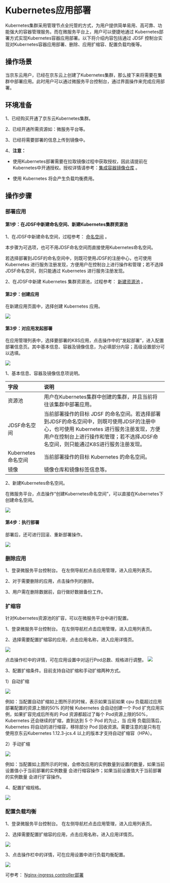 #  Kubernetes应用部署

Kubernetes集群采用管理节点全托管的方式，为用户提供简单易用、高可靠、功能强大的容器管理服务。而在微服务平台上，用户可以便捷地通过 Kubernetes部署方式实现Kubernetes容器应用部署。以下将介绍内容包括通过 JDSF 控制台实现对Kubernetes容器应用部署、删除、应用扩缩容、配置负载均衡等。

 

## 操作场景

当京东云用户，已经在京东云上创建了Kubernetes集群，那么接下来将需要在集群中部署应用。此时用户可以通过微服务平台控制台，通过界面操作来完成应用部署。

## 环境准备

1、已经购买开通了京东云Kubernetes集群。

2、已经开通所需资源如：微服务平台等。

3、已经将需要部署的信息上传到镜像中。

4、**注意：** 

-  使用Kubernetes部署需要在拉取镜像过程中获取授权，因此请提前在Kubernetes中开通授权。授权详情请参考：[集成容器镜像仓库](../../../../Elastic-Compute/JCS-for-Kubernetes/Best-Practices/Deploy-Container-Registry.md) 。

-  使用 Kubernetes 将会产生负载均衡费用。



## 操作步骤

### 部署应用

#### 第1步：在JDSF中新建命名空间、新建Kubernetes集群资源池

1、在JDSF中新建命名空间，过程参考： [命名空间](../Namespace.md) 。

本步骤为可选项，也可不用JDSF命名空间而直接使用Kubernetes命名空间。

若选择部署到JDSF的命名空间中，则既可使用JDSF的注册中心，也可使用 Kubernetes 进行服务注册发现，方便用户在控制台上进行操作和管理；若不选择JDSF命名空间，则只能通过 Kubernetes 进行服务注册发现。

2、在JDSF中新建 Kubernetes 集群资源池，过程参考： [新建资源池](../Resource-Manage/Resource-List.md) 。

#### 第2步：创建应用

在新建应用页面中，选择创建 Kubernetes 应用。 

![](../../../../../image/Internet-Middleware/JD-Distributed-Service-Framework/yybs-cjyy-k8s.png)

#### 第3步：对应用发起部署

在应用管理列表中，选择要部署的K8S应用，点击操作中的“发起部署”，进入配置部署信息页。其中基本信息、容器及镜像信息，为必填部分内容；高级设置部分可以选填。

![](../../../../../image/Internet-Middleware/JD-Distributed-Service-Framework/k8s-pzbs-jbxx.png)


1、基本信息、容器及镜像信息项说明。

| 字段 | 说明 |
| :- | :- |
|  资源池 |  用户在Kubernetes集群中创建的集群，并且当前将往该集群中部署应用。 |
|  JDSF命名空间 |  当前部署操作的目标 JDSF 的命名空间。若选择部署到JDSF的命名空间中，则既可使用JDSF的注册中心，也可使用 Kubernetes 进行服务注册发现，方便用户在控制台上进行操作和管理；若不选择JDSF命名空间，则只能通过K8S进行服务注册发现。   |
|  Kubernetes 命名空间 |  当前部署操作的目标 Kubernetes 的命名空间。 |
|  镜像 |  镜像仓库和镜像标签信息等。 |

2、新建Kubernetes命名空间。

在微服务平台，点击操作“创建Kubernetes命名空间”，可以直接在Kubernetes下创建命名空间。

![](../../../../../image/Internet-Middleware/JD-Distributed-Service-Framework/k8s-create-np.png)


#### 第4步：执行部署

部署后，还可进行回滚、重新部署操作。

![](../../../../../image/Internet-Middleware/JD-Distributed-Service-Framework/k8s-bsxq.png)


###  删除应用

1、登录微服务平台控制台。 在左侧导航栏点击应用管理，进入应用列表页。

2、对于需要删除的应用，点击操作列的删除。

3、用户需在删除数据前，自行做好数据备份工作。


###  扩缩容

针对Kubernetes资源池的扩容，可以在微服务平台中进行配置。

1、登录微服务平台控制台。 在左侧导航栏点击应用管理，进入应用列表页。

2、选择需要配置扩缩容的应用，点击应用名称，进入应用详情页。

![](../../../../../image/Internet-Middleware/JD-Distributed-Service-Framework/k8s-zyc-yyxq.png)

点击操作栏中的详情，可在应用设置中对运行Pod总数、规格进行调整。
![](../../../../../image/Internet-Middleware/JD-Distributed-Service-Framework/k8s-zyc-yyxq-step1.png)

3、配置扩缩条件。目前支持自动扩缩和手动扩缩两种方式。

1）自动扩缩

![](../../../../../image/Internet-Middleware/JD-Distributed-Service-Framework/k8s-zyc-yyxq-step2-zdks-2.png)

例如：当配置自动扩缩如上图所示的时候，表示如果当前如果 cpu 负载超过应用部署配置的资源上限的50% 的时候 Kubernetes 会自动创建一个 Pod 扩充应用实例，如果扩容完成后所有的 Pod 资源都超过了每个 Pod资源上限的50%，Kubernetes 还会继续的扩缩，直到达到 5 个 Pod 的为止，当 应用 负载回落后，Kubernetes 将自动的进行缩容，移除部分 Pod 回收资源。需要注意的是只有在使用京东云Kubernetes 1.12.3-jcs.4 以上的版本才支持自动扩缩容（HPA）。


2）手动扩缩

![](../../../../../image/Internet-Middleware/JD-Distributed-Service-Framework/k8s-zyc-yyxq-step2-sdks.png)

例如：当配置如上图所示的时候，会修改应用的实例数量到设置的数量，如果当前设置值小于当前部署的实例数量 会进行缩容操作；如果当前设置值大于当前部署的实例数量 会进行扩容操作。


4、配置扩缩规格。

![](../../../../../image/Internet-Middleware/JD-Distributed-Service-Framework/k8s-zyc-yyxq-step3.png)




###  配置负载均衡

1、登录微服务平台控制台。 在左侧导航栏点击应用管理，进入应用列表页。

2、选择需要配置扩缩容的应用，点击应用名称，进入应用详情页。

![](../../../../../image/Internet-Middleware/JD-Distributed-Service-Framework/k8s-zyc-yyxq.png)

3、点击操作栏中的详情，可在应用设置中进行负载均衡配置。

![](../../../../../image/Internet-Middleware/JD-Distributed-Service-Framework/k8s-zyc-yyxq-fzjh.png)

可参考： [Nginx-ingress controller部署](../../../../Elastic-Compute/JCS-for-Kubernetes/Best-Practices/Ingress/Deploy-Ingress-NGINX-Controller.md)
